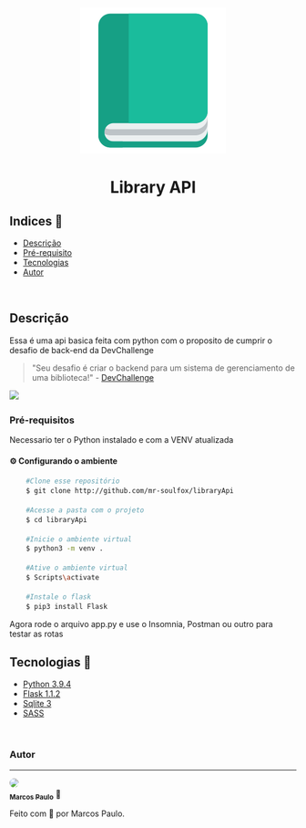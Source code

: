 <div align="center">
    <img src="./static/assets/favicon.png"/>
    <h1>Library API</h1>
</div>


## Indices 🏁

<!--ts-->
   * [Descrição](#description)
   * [Pré-requisito](#pre)
   * [Tecnologias](#tecnologias)
   * [Autor](#author)
<!--te-->
<br/>

## Descrição

<p id="description">
    Essa é uma api basica feita com python com o proposito de cumprir o desafio de back-end da DevChallenge <br/>
    <blockquote>
        "Seu desafio é criar o backend para um sistema de   gerenciamento de uma biblioteca!" - <a href="https://devchallenge.vercel.app/">DevChallenge</a>
    </blockquote>
</p>

<img src="https://img.shields.io/static/v1?label=License&message=MIT&color=orange&"/>
<br/>

<div id="pre"/>

### Pré-requisitos
Necessario ter o Python instalado e com a VENV atualizada

#### ⚙️ Configurando o ambiente
```bash
    #Clone esse repositório
    $ git clone http://github.com/mr-soulfox/libraryApi

    #Acesse a pasta com o projeto
    $ cd libraryApi

    #Inicie o ambiente virtual
    $ python3 -m venv .

    #Ative o ambiente virtual
    $ Scripts\activate

    #Instale o flask
    $ pip3 install Flask
```

Agora rode o arquivo app.py e use o Insomnia, Postman ou outro para testar as rotas
<br/>


## Tecnologias 🧰

<ul id="tecnologias">
    <li>
        <a href="https://www.python.org/">Python 3.9.4</a>
    </li>
    <li>
        <a href="https://flask.palletsprojects.com/en/1.1.x/">Flask 1.1.2</a>
    </li>
    <li>
        <a href="https://www.sqlite.org/index.html">Sqlite 3</a>
    </li>
    <li>
        <a href="https://sass-lang.com/">SASS</a>
    </li>
</ul>
<br/>

### Autor
---

<a href="https://blog.rocketseat.com.br/author/thiago/" id="author">
 <img style="border-radius: 50%;" src="https://avatars.githubusercontent.com/u/76484463?v=4" width="100px;"/>
 <br />
 <sub><b>Marcos Paulo</b></sub></a> 🦊

Feito com 🧡 por Marcos Paulo.
